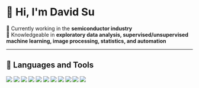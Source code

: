 # 👋 Hi, I'm David Su

🌱 Currently working in the **semiconductor industry**  
💬 Knowledgeable in **exploratory data analysis, supervised/unsupervised machine learning, image processing, statistics, and automation**  

---

## 🔧 Languages and Tools  
<p align="left">
  <img src="https://skillicons.dev/icons?i=python,pytorch,tensorflow,mysql,git" />
  <img src="https://img.shields.io/badge/YOLOv8-vision-blue?logo=github" />
  <img src="https://img.shields.io/badge/YOLOv4-vision-green?logo=github" />
  <img src="https://img.shields.io/badge/R-blue?logo=r" />
  <img src="https://img.shields.io/badge/Pandas-black?logo=pandas" />
  <img src="https://img.shields.io/badge/Seaborn-009688?logo=python" />
  <img src="https://img.shields.io/badge/scikit--learn-orange?logo=scikitlearn" />
  <img src="https://img.shields.io/badge/VBA-darkgreen?logo=microsoft" />
  <img src="https://img.shields.io/badge/VB-512BD4?logo=visualbasic&logoColor=white" />
  <img src="https://img.shields.io/badge/JMP-0033A0?logo=sas&logoColor=white" />
  <img src="https://img.shields.io/badge/JSL-lightblue?logo=code&logoColor=black" />
</p>



<!---
DavidSu-Portfolio/DavidSu-Portfolio is a ✨ special ✨ repository because its `README.md` (this file) appears on your GitHub profile.
You can click the Preview link to take a look at your changes.
--->
